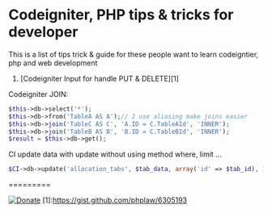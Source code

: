 Codeigniter, PHP tips & tricks for developer
=========

This is a list of tips trick &  guide for these people want to learn codeigntier, php and web development
1. [Codeigniter Input for handle PUT & DELETE][1]


Codeigniter JOIN:

```php
$this->db->select('*');
$this->db->from('TableA AS A');// I use aliasing make joins easier
$this->db->join('TableC AS C', 'A.ID = C.TableAId', 'INNER');
$this->db->join('TableB AS B', 'B.ID = C.TableBId', 'INNER');
$result = $this->db->get();
```
CI update data with update without using method where, limit ...
```php
$CI->db->update('allocation_tabs', $tab_data, array('id' => $tab_id), 1);
```
=========


[![Donate](https://www.paypalobjects.com/en_US/i/btn/btn_donate_LG.gif)](https://www.paypal.com/cgi-bin/webscr?cmd=_donations&business=phplaw%40gmail%2ecom&lc=VN&item_name=PHP%20CI%20Tips%20Tricks&currency_code=USD&bn=PP%2dDonationsBF%3abtn_donate_SM%2egif%3aNonHosted)
[1]:https://gist.github.com/phplaw/6305193
